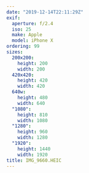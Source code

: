 ```yaml
---
date: "2019-12-14T22:11:29Z"
exif:
  aperture: f/2.4
  iso: 25
  make: Apple
  model: iPhone X
ordering: 99
sizes:
  200x200:
    height: 200
    width: 200
  420x420:
    height: 420
    width: 420
  640w:
    height: 480
    width: 640
  "1080":
    height: 810
    width: 1080
  "1280":
    height: 960
    width: 1280
  "1920":
    height: 1440
    width: 1920
title: IMG_9660.HEIC
---
```

